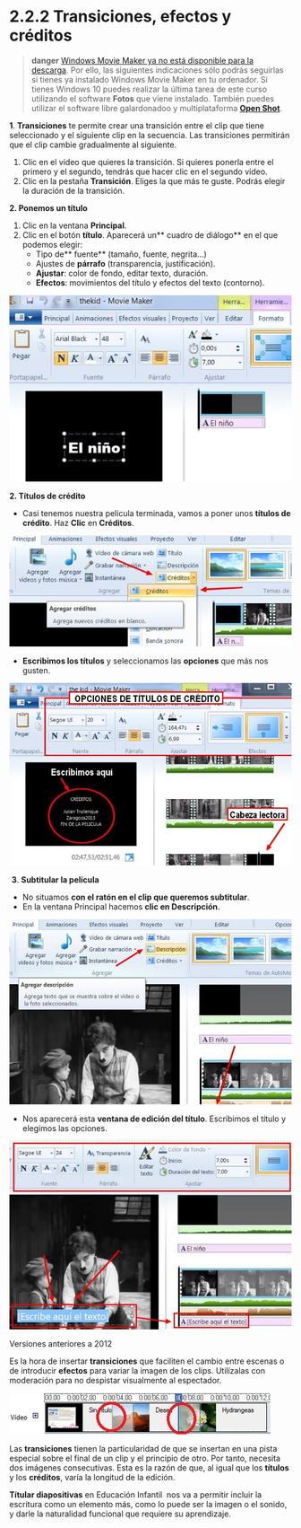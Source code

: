 # 2.2.2 Transiciones, efectos y créditos

>**danger**
> [Windows Movie Maker ya no está disponible para la descarga](https://support.microsoft.com/es-es/help/4054502/windows-10-movie-maker-is-no-longer-available-for-download). Por ello, las siguientes indicaciones sólo podrás seguirlas si tienes ya instalado Windows Movie Maker en tu ordenador.
> Si tienes Windows 10 puedes realizar la última tarea de este curso utilizando el software **Fotos** que viene instalado.
> También puedes utilizar el software libre galardonadoo y multiplataforma [**Open Shot**](https://www.openshot.org/es/).

**1**. **Transiciones** te permite crear una transición entre el clip que tiene seleccionado y el siguiente clip en la secuencia. Las transiciones permitirán que el clip cambie gradualmente al siguiente.

1.  Clic en el vídeo que quieres la transición. Si quieres ponerla entre el primero y el segundo, tendrás que hacer clic en el segundo vídeo.
2.  Clic en la pestaña **Transición**. Eliges la que más te guste. Podrás elegir la duración de la transición.

**2\. Ponemos un título**

1.  Clic en la ventana **Principal**.
2.  Clic en el botón **título**. Aparecerá un** cuadro de diálogo** en el que podemos elegir:
	*   Tipo de** fuente** (tamaño, fuente, negrita...)
	*   Ajustes de **párrafo** (transparencia, justificación). 
	*   **Ajustar**: color de fondo, editar texto, duración.
	*   **Efectos**: movimientos del título y efectos del texto (contorno).


![Menu Insertar título en Movie Maker](img/insertartitulomoviemaker.jpg "Insertar título MOvie Maker")




**2\. Títulos de crédito**

*   Casi tenemos nuestra película terminada, vamos a poner unos **títulos de crédito**. Haz **Clic** en **Créditos**.


![Menú principal. Insertar créditos en Movie Maker](img/clip_creditosmoviemaker.jpg "Insertar créditos en Movie Maker")




*   **Escribimos los títulos** y seleccionamos las **opciones** que más nos gusten.


![Opciones de títulos en Movie Maker](img/opcionestitulosmoviemaker.jpg "Opciones de títulos")




 **3**. **Subtitular la película**

*   No situamos **con el ratón en el clip que queremos subtitular**.
*   En la ventana Principal hacemos **clic en Descripción**.


![Subtitular en Movie Maker](img/subtitularmoviemaker.jpg "Subtitular en Movie Maker")




*   Nos aparecerá esta **ventana de edición del título**. Escribimos el título y elegimos las opciones.


![Edición de subtitulos en Movie Maker](img/subtituloedicionmovie.jpg "Edición subtitulos Movie Maker")




Versiones anteriores a 2012

Es la hora de insertar **transiciones** que faciliten el cambio entre escenas o de introducir **efectos** para variar la imagen de los clips. Utilízalas con moderación para no despistar visualmente al espectador.


![transiciones en Movie Maker](img/transiciones.jpg "Transiciones en Movie Maker")




Las **transiciones** tienen la particularidad de que se insertan en una pista especial sobre el final de un clip y el principio de otro. Por tanto, necesita dos imágenes consecutivas. Esta es la razón de que, al igual que los **títulos** y los **créditos**, varía la longitud de la edición.

**Títular diapositivas** en Educación Infantil  nos va a permitir incluir la escritura como un elemento más, como lo puede ser la imagen o el sonido, y darle la naturalidad funcional que requiere su aprendizaje.

